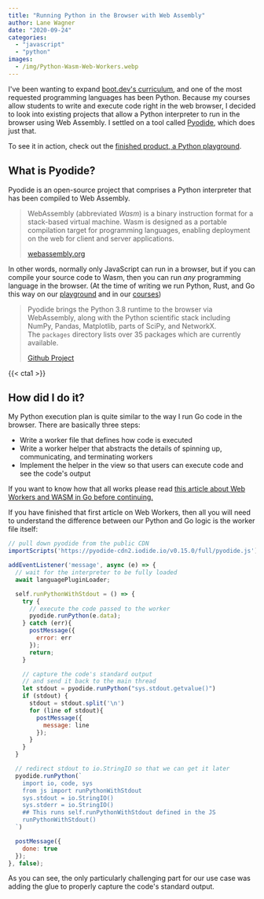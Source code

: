 ```yaml
---
title: "Running Python in the Browser with Web Assembly"
author: Lane Wagner
date: "2020-09-24"
categories: 
  - "javascript"
  - "python"
images:
  - /img/Python-Wasm-Web-Workers.webp
---
```


I've been wanting to expand [boot.dev's curriculum](https://boot.dev/), and one of the most requested programming languages has been Python. Because my courses allow students to write and execute code right in the web browser, I decided to look into existing projects that allow a Python interpreter to run in the browser using Web Assembly. I settled on a tool called [Pyodide](https://github.com/iodide-project/pyodide), which does just that.

To see it in action, check out the [finished product, a Python playground](https://boot.dev/playground/py).

## What is Pyodide?

Pyodide is an open-source project that comprises a Python interpreter that has been compiled to Web Assembly.

> WebAssembly (abbreviated _Wasm_) is a binary instruction format for a stack-based virtual machine. Wasm is designed as a portable compilation target for programming languages, enabling deployment on the web for client and server applications.
> 
> [webassembly.org](https://webassembly.org/)

In other words, normally only JavaScript can run in a browser, but if you can compile your source code to Wasm, then you can run _any_ programming language in the browser. (At the time of writing we run Python, Rust, and Go this way on our [playground](https://boot.dev/playground/py) and in our [courses](https://boot.dev/))

> Pyodide brings the Python 3.8 runtime to the browser via WebAssembly, along with the Python scientific stack including NumPy, Pandas, Matplotlib, parts of SciPy, and NetworkX. The `packages` directory lists over 35 packages which are currently available.
> 
> [Github Project](https://github.com/iodide-project/pyodide)

{{< cta1 >}}

## How did I do it?

My Python execution plan is quite similar to the way I run Go code in the browser. There are basically three steps:

- Write a worker file that defines how code is executed
- Write a worker helper that abstracts the details of spinning up, communicating, and terminating workers
- Implement the helper in the view so that users can execute code and see the code's output

If you want to know how that all works please read [this article about Web Workers and WASM in Go before continuing.](/golang/running-go-in-the-browser-wasm-web-workers/)

If you have finished that first article on Web Workers, then all you will need to understand the difference between our Python and Go logic is the worker file itself:

```js
// pull down pyodide from the public CDN
importScripts('https://pyodide-cdn2.iodide.io/v0.15.0/full/pyodide.js');

addEventListener('message', async (e) => {
  // wait for the interpreter to be fully loaded
  await languagePluginLoader;

  self.runPythonWithStdout = () => {
    try {
      // execute the code passed to the worker
      pyodide.runPython(e.data);
    } catch (err){
      postMessage({
        error: err
      });
      return;
    }

    // capture the code's standard output
    // and send it back to the main thread
    let stdout = pyodide.runPython("sys.stdout.getvalue()")
    if (stdout) {
      stdout = stdout.split('\n')
      for (line of stdout){
        postMessage({
          message: line
        });
      }
    }
  }

  // redirect stdout to io.StringIO so that we can get it later
  pyodide.runPython(`
    import io, code, sys
    from js import runPythonWithStdout
    sys.stdout = io.StringIO()
    sys.stderr = io.StringIO()
    ## This runs self.runPythonWithStdout defined in the JS
    runPythonWithStdout()
  `)

  postMessage({
    done: true
  });
}, false);
```

As you can see, the only particularly challenging part for our use case was adding the glue to properly capture the code's standard output.
